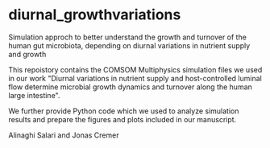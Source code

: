 # diurnal_growthvariations
Simulation approch to better understand the growth and turnover of the human gut microbiota, depending on diurnal variations in nutrient supply and growth

This repoistory contains the COMSOM Multiphysics simulation files we used in our work "Diurnal  variations in nutrient supply and host-controlled luminal flow determine microbial growth dynamics and turnover along the human large intestine". 

We further provide Python code which we used to analyze simulation results and prepare the figures and plots included in our manuscript.

Alinaghi Salari and Jonas Cremer
